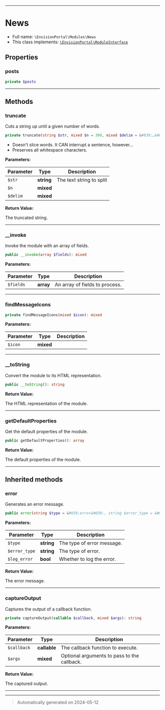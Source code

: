 ***

# News





* Full name: `\EnvisionPortal\Modules\News`
* This class implements:
[`\EnvisionPortal\ModuleInterface`](../ModuleInterface.md)



## Properties


### posts



```php
private $posts
```






***

## Methods


### truncate

Cuts a string up until a given number of words.

```php
private truncate(string $str, mixed $n = 300, mixed $delim = &#039;…&#039;): string
```

- Doesn't slice words. It CAN interrupt a sentence, however...
- Preserves all whitespace characters.






**Parameters:**

| Parameter | Type | Description |
|-----------|------|-------------|
| `$str` | **string** | The text string to split |
| `$n` | **mixed** |  |
| `$delim` | **mixed** |  |


**Return Value:**

The truncated string.




***

### __invoke

Invoke the module with an array of fields.

```php
public __invoke(array $fields): mixed
```








**Parameters:**

| Parameter | Type | Description |
|-----------|------|-------------|
| `$fields` | **array** | An array of fields to process. |





***

### findMessageIcons



```php
private findMessageIcons(mixed $icon): mixed
```








**Parameters:**

| Parameter | Type | Description |
|-----------|------|-------------|
| `$icon` | **mixed** |  |





***

### __toString

Convert the module to its HTML representation.

```php
public __toString(): string
```









**Return Value:**

The HTML representation of the module.




***

### getDefaultProperties

Get the default properties of the module.

```php
public getDefaultProperties(): array
```









**Return Value:**

The default properties of the module.




***


## Inherited methods


### error

Generates an error message.

```php
public error(string $type = &#039;error&#039;, string $error_type = &#039;general&#039;, bool $log_error = false): string
```








**Parameters:**

| Parameter | Type | Description |
|-----------|------|-------------|
| `$type` | **string** | The type of error message. |
| `$error_type` | **string** | The type of error. |
| `$log_error` | **bool** | Whether to log the error. |


**Return Value:**

The error message.




***

### captureOutput

Captures the output of a callback function.

```php
private captureOutput(callable $callback, mixed $args): string
```








**Parameters:**

| Parameter | Type | Description |
|-----------|------|-------------|
| `$callback` | **callable** | The callback function to execute. |
| `$args` | **mixed** | Optional arguments to pass to the callback. |


**Return Value:**

The captured output.




***


***
> Automatically generated on 2024-05-12
